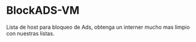 # BlockADS-VM
Lista de host para bloqueo de Ads, obtenga un interner mucho mas limpio con nuestras listas.
